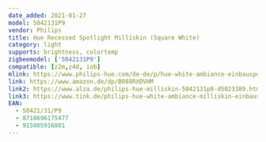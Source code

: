 ```yaml
---
date_added: 2021-01-27
model: 5042131P9
vendor: Philips
title: Hue Recessed Spotlight Milliskin (Square White)
category: light
supports: brightness, colortemp
zigbeemodel: ['5042131P9']
compatible: [z2m,z4d, iob]
mlink: https://www.philips-hue.com/de-de/p/hue-white-ambiance-einbauspot-milliskin-erw/5042131P9
link: https://www.amazon.de/dp/B088RXDVHM
link2: https://www.alza.de/philips-hue-milliskin-5042131p8-d5023389.htm
link3: https://www.tink.de/philips-hue-white-ambiance-milliskin-einbauspot-zur-erweiterung
EAN: 
  - 50421/31/P9
  - 8718696175477
  - 915005916801
---
```


